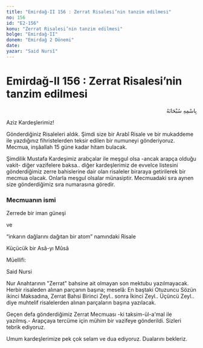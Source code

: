 ```yaml
---
title: "Emirdağ-II 156 : Zerrat Risalesi’nin tanzim edilmesi"
no: 156
id: "E2-156"
konu: "Zerrat Risalesi’nin tanzim edilmesi"
bolge: "Emirdağ-II"
donem: "Emirdağ 2 Dönemi"
date: 
yazar: "Said Nursî"
---
```


# Emirdağ-II 156 : Zerrat Risalesi’nin tanzim edilmesi

<p class="arabic" dir="rtl" title="Meal: “Her türlü noksan sıfatlardan yüce olan Allah’ın adıyla.”">بِاسْمِهِ سُبْحَانَهُ</p>

Aziz Kardeşlerimiz!

Gönderdiğiniz Risaleleri aldık. Şimdi size bir Arabî Risale ve bir mukaddeme ile yazdığınız fihristelerden teksir edilen bir numuneyi gönderiyoruz. Mecmua, inşâallah 15 güne kadar hitam bulacak.

Şimdilik Mustafa Kardeşimiz arabçalar ile meşgul olsa -ancak arapça olduğu vakit- diğer vazifelere baksa.. diğer kardeşlerimiz de evvelce listesini gönderdiğimiz zerre bahislerine dair olan risaleler biraraya getirilerek bir mecmua olacak. Onlarla meşgul olsalar münasiptir. Mecmuadaki sıra aynen size gönderdiğimiz sıra numarasına göredir.

### Mecmuanın ismi

<p class="takdim">Zerrede bir iman güneşi</p>

<p class="takdim">ve</p>

<p class="takdim">“inkarın dağlarını dağıtan bir atom” namındaki Risale</p>

<p class="takdim">Küçücük bir Asâ-yı Mûsâ</p>

<p class="takdim">Müellifi:</p>

<p class="takdim">Said Nursi</p>

Nur Anahtarının "Zerrat" bahsine ait olmayan son mektubu yazılmayacak. Herbir risaleden alınan parçanın başına; meselâ: En baştaki Otuzuncu Sözün ikinci Maksadına, Zerrat Bahsi Birinci Zeyl.. sonra İkinci Zeyl.. Üçüncü Zeyl.. diye muhtelif risalelerden alınan parçaların başına yazılacak.

Geçen defa gönderdiğimiz Zerrat Mecmuası -ki taksim-ül-a'mal ile yazılmış.- Arapçaya tercüme için mühim bir vazifeye gönderildi. Sizleri tebrik ediyoruz.

Umum kardeşlerimize pek çok selam ve dua ediyoruz. Dualarını bekleriz.
